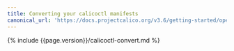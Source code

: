 ```yaml
---
title: Converting your calicoctl manifests
canonical_url: 'https://docs.projectcalico.org/v3.6/getting-started/openstack/upgrade/convert'
---
```


{% include {{page.version}}/calicoctl-convert.md %}
